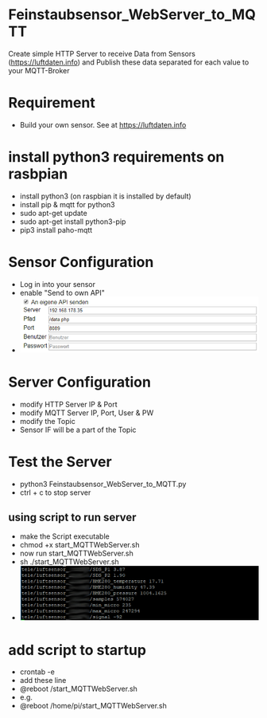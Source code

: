 # Feinstaubsensor_WebServer_to_MQTT

Create simple HTTP Server to receive Data from Sensors (https://luftdaten.info) and Publish these data separated for each value to your MQTT-Broker

# Requirement
- Build your own sensor. See at https://luftdaten.info

# install python3 requirements on rasbpian
- install python3 (on raspbian it is installed by default)
- install pip & mqtt for python3
- sudo apt-get update
- sudo apt-get install python3-pip
- pip3 install paho-mqtt

# Sensor Configuration
- Log in into your sensor
- enable "Send to own API"
- ![Sensor Configuration](img/SensorConfig.png?raw=true "Sensor Configuration")

# Server Configuration
- modify HTTP Server IP & Port
- modify MQTT Server IP, Port, User & PW
- modify the Topic
- Sensor IF will be a part of the Topic

# Test the Server
- python3 Feinstaubsensor_WebServer_to_MQTT.py
- ctrl + c to stop server
## using script to run server
- make the Script executable
- chmod +x start_MQTTWebServer.sh
- now run start_MQTTWebServer.sh
- sh ./start_MQTTWebServer.sh
- ![incoming mqtt data](img/mqtt_data.png?raw=true "incoming mqtt data")

# add script to startup
- crontab -e
- add these line
- @reboot <pathToYourScript>/start_MQTTWebServer.sh
- e.g.
- @reboot  /home/pi/start_MQTTWebServer.sh

